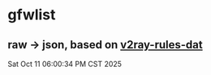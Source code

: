 # gfwlist
## raw -> json, based on [v2ray-rules-dat](https://github.com/Loyalsoldier/v2ray-rules-dat)
Sat Oct 11 06:00:34 PM CST 2025

